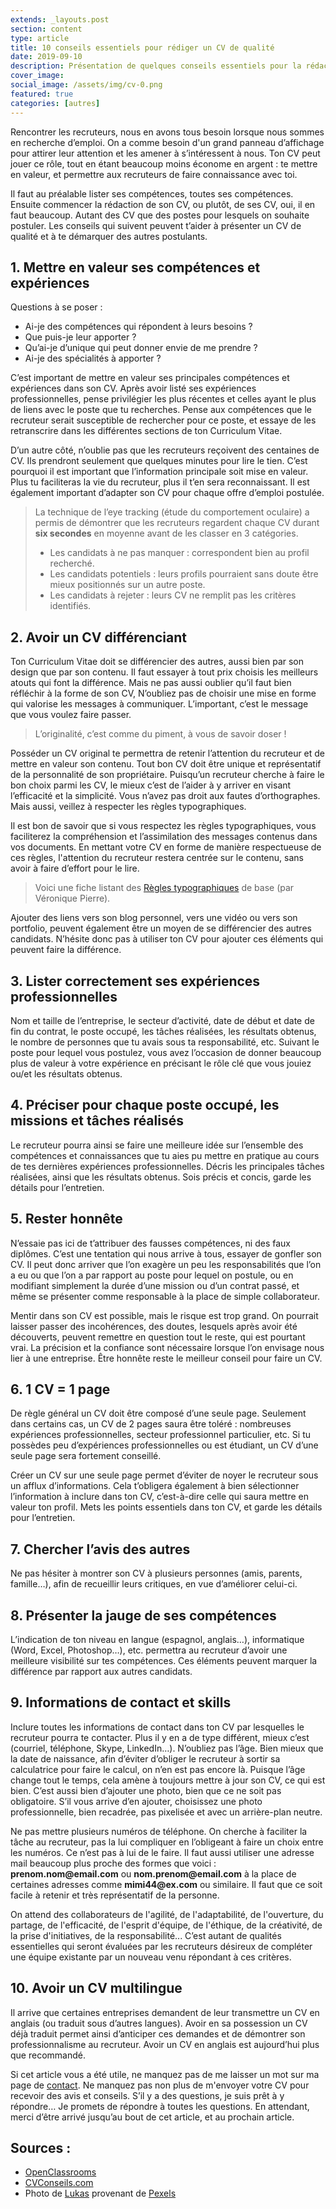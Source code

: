```yaml
---
extends: _layouts.post
section: content
type: article
title: 10 conseils essentiels pour rédiger un CV de qualité
date: 2019-09-10
description: Présentation de quelques conseils essentiels pour la rédaction d'un CV remarquable, CV qui vous permet de vous demarquer des autres postulants comme vous à un poste disponible.
cover_image: 
social_image: /assets/img/cv-0.png
featured: true
categories: [autres]
---
```


Rencontrer les recruteurs, nous en avons tous besoin lorsque nous sommes en recherche d’emploi. On a comme besoin d'un grand panneau d’affichage pour attirer leur attention et les amener à s’intéressent à nous. Ton CV peut jouer ce rôle, tout en étant beaucoup moins économe en argent : te mettre en valeur, et permettre aux recruteurs de faire connaissance avec toi.

Il faut au préalable lister ses compétences, toutes ses compétences. Ensuite commencer la rédaction de son CV, ou plutôt, de ses CV, oui, il en faut beaucoup. Autant des CV que des postes pour lesquels on souhaite postuler. Les conseils qui suivent peuvent t’aider à présenter un CV de qualité et à te démarquer des autres postulants.

## 1. Mettre en valeur ses compétences et expériences

Questions à se poser :
- Ai-je des compétences qui répondent à leurs besoins ?
- Que puis-je leur apporter ?
- Qu’ai-je d’unique qui peut donner envie de me prendre ?
- Ai-je des spécialités à apporter ?

C’est important de mettre en valeur ses principales compétences et expériences dans son CV. Après avoir listé ses expériences professionnelles, pense privilégier les plus récentes et celles ayant le plus de liens avec le poste que tu recherches. Pense aux compétences que le recruteur serait susceptible de rechercher pour ce poste, et essaye de les retranscrire dans les différentes sections de ton Curriculum Vitae.

D’un autre côté, n’oublie pas que les recruteurs reçoivent des centaines de CV. Ils prendront seulement que quelques minutes pour lire le tien. C’est pourquoi il est important que l’information principale soit mise en valeur. Plus tu faciliteras la vie du recruteur, plus il t’en sera reconnaissant. Il est également important d’adapter son CV pour chaque offre d’emploi postulée.

> La technique de l’eye tracking (étude du comportement oculaire) a permis de démontrer que les recruteurs regardent chaque CV durant **six secondes** en moyenne avant de les classer en 3 catégories.
> - Les candidats à ne pas manquer : correspondent bien au profil recherché.
> - Les candidats potentiels : leurs profils pourraient sans doute être mieux positionnés sur un autre poste.
> - Les candidats à rejeter : leurs CV ne remplit pas les critères identifiés.

## 2. Avoir un CV différenciant

Ton Curriculum Vitae doit se différencier des autres, aussi bien par son design que par son contenu. Il faut essayer à tout prix choisis les meilleurs atouts qui font la différence. Mais ne pas aussi oublier qu’il faut bien réfléchir à la forme de son CV, N’oubliez pas de choisir une mise en forme qui valorise les messages à communiquer. L’important, c’est le message que vous voulez faire passer.

> L’originalité, c’est comme du piment, à vous de savoir doser !

Posséder un CV original te permettra de retenir l’attention du recruteur et de mettre en valeur son contenu. Tout bon CV doit être unique et représentatif de la personnalité de son propriétaire. Puisqu’un recruteur cherche à faire le bon choix parmi les CV, le mieux c’est de l’aider à y arriver en visant l’efficacité et la simplicité. Vous n’avez pas droit aux fautes d’orthographes. Mais aussi, veillez à respecter les règles typographiques.

Il est bon de savoir que si vous respectez les règles typographiques, vous faciliterez la compréhension et l’assimilation des messages contenus dans vos documents. En mettant votre CV en forme de manière respectueuse de ces règles, l'attention du recruteur restera centrée sur le contenu, sans avoir à faire d’effort pour le lire.

> Voici une fiche listant des [Règles typographiques](https://mrm.edu.umontpellier.fr/files/2016/02/SI-fiche-typographie.pdf) de base (par Véronique Pierre).

Ajouter des liens vers son blog personnel, vers une vidéo ou vers son portfolio, peuvent également être un moyen de se différencier des autres candidats. N’hésite donc pas à utiliser ton CV pour ajouter ces éléments qui peuvent faire la différence.

## 3. Lister correctement ses expériences professionnelles

Nom et taille de l’entreprise, le secteur d’activité, date de début et date de fin du contrat, le poste occupé, les tâches réalisées, les résultats obtenus, le nombre de personnes que tu avais sous ta responsabilité, etc. Suivant le poste pour lequel vous postulez, vous avez l’occasion de donner beaucoup plus de valeur à votre expérience en précisant le rôle clé que vous jouiez ou/et les résultats obtenus.

## 4. Préciser pour chaque poste occupé, les missions et tâches réalisés

Le recruteur pourra ainsi se faire une meilleure idée sur l’ensemble des compétences et connaissances que tu aies pu mettre en pratique au cours de tes dernières expériences professionnelles. Décris les principales tâches réalisées, ainsi que les résultats obtenus. Sois précis et concis, garde les détails pour l’entretien.

## 5. Rester honnête

N’essaie pas ici de t’attribuer des fausses compétences, ni des faux diplômes. C’est une tentation qui nous arrive à tous, essayer de gonfler son CV. Il peut donc arriver que l’on exagère un peu les responsabilités que l’on a eu ou que l’on a par rapport au poste pour lequel on postule, ou en modifiant simplement la durée d’une mission ou d’un contrat passé, et même se présenter comme responsable à la place de simple collaborateur.

Mentir dans son CV est possible, mais le risque est trop grand. On pourrait laisser passer des incohérences, des doutes, lesquels après avoir été découverts, peuvent remettre en question tout le reste, qui est pourtant vrai. La précision et la confiance sont nécessaire lorsque l’on envisage nous lier à une entreprise. Être honnête reste le meilleur conseil pour faire un CV.

## 6. 1 CV = 1 page

De règle général un CV doit être composé d’une seule page. Seulement dans certains cas, un CV de 2 pages saura être toléré : nombreuses expériences professionnelles, secteur professionnel particulier, etc. Si tu possèdes peu d’expériences professionnelles ou est étudiant, un CV d’une seule page sera fortement conseillé.

Créer un CV sur une seule page permet d’éviter de noyer le recruteur sous un afflux d’informations. Cela t’obligera également à bien sélectionner l’information à inclure dans ton CV, c’est-à-dire celle qui saura mettre en valeur ton profil. Mets les points essentiels dans ton CV, et garde les détails pour l’entretien.

## 7. Chercher l’avis des autres

Ne pas hésiter à montrer son CV à plusieurs personnes (amis, parents, famille…), afin de recueillir leurs critiques, en vue d’améliorer celui-ci.

## 8. Présenter la jauge de ses compétences

L’indication de ton niveau en langue (espagnol, anglais…), informatique (Word, Excel, Photoshop…), etc. permettra au recruteur d’avoir une meilleure visibilité sur tes compétences. Ces éléments peuvent marquer la différence par rapport aux autres candidats.

## 9. Informations de contact et skills

Inclure toutes les informations de contact dans ton CV par lesquelles le recruteur pourra te contacter. Plus il y en a de type différent, mieux c’est (courriel, téléphone, Skype, LinkedIn…). N’oubliez pas l’âge. Bien mieux que la date de naissance, afin d’éviter d’obliger le recruteur à sortir sa calculatrice pour faire le calcul, on n’en est pas encore là. Puisque l’âge change tout le temps, cela amène à toujours mettre à jour son CV, ce qui est bien. C’est aussi bien d’ajouter une photo, bien que ce ne soit pas obligatoire. S’il vous arrive d’en ajouter, choisissez une photo professionnelle, bien recadrée, pas pixelisée et avec un arrière-plan neutre.

Ne pas mettre plusieurs numéros de téléphone. On cherche à faciliter la tâche au recruteur, pas la lui compliquer en l’obligeant à faire un choix entre les numéros. Ce n’est pas à lui de le faire. Il faut aussi utiliser une adresse mail beaucoup plus proche des formes que voici : __prenom.nom@email.com__ ou __nom.prenom@email.com__ à la place de certaines adresses comme __mimi44@ex.com__ ou similaire. Il faut que ce soit facile à retenir et très représentatif de la personne.

On attend des collaborateurs de l'agilité, de l'adaptabilité, de l'ouverture, du partage, de l'efficacité, de l'esprit d'équipe, de l'éthique, de la créativité, de la prise d'initiatives, de la responsabilité... C’est autant de qualités essentielles qui seront évaluées par les recruteurs désireux de compléter une équipe existante par un nouveau venu répondant à ces critères.

## 10. Avoir un CV multilingue

Il arrive que certaines entreprises demandent de leur transmettre un CV en anglais (ou traduit sous d’autres langues). Avoir en sa possession un CV déjà traduit permet ainsi d’anticiper ces demandes et de démontrer son professionnalisme au recruteur. Avoir un CV en anglais est aujourd’hui plus que recommandé.

Si cet article vous a été utile, ne manquez pas de me laisser un mot sur ma page de [contact](/contact). Ne manquez pas non plus de m'envoyer votre CV pour recevoir des avis et conseils. S’il y a des questions, je suis prêt à y répondre… Je promets de répondre à toutes les questions. En attendant, merci d’être arrivé jusqu’au bout de cet article, et au prochain article.

## Sources :

- [OpenClassrooms](https://openclassrooms.com/fr/courses/4111506-rediger-un-cv-efficace)
- [CVConseils.com](https://CVConseils.com)
- Photo de [Lukas](https://www.pexels.com/fr-fr/@goumbik) provenant de [Pexels](https://www.pexels.com/fr-fr/photo/analyse-application-business-plan-croissance-59001)

